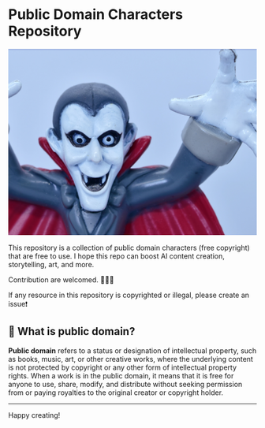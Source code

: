 # Public Domain Characters Repository
![alt text](Dracula.jpg "dracula")

This repository is a collection of public domain characters (free copyright) that are free to use. I hope this repo can boost AI content creation, storytelling, art, and more. 

Contribution are welcomed. 🌟🌟🌟

If any resource in this repository is copyrighted or illegal, please create an issue❗

## 📖 What is public domain?

**Public domain** refers to a status or designation of intellectual property, such as books, music, art, or other creative works, where the underlying content is not protected by copyright or any other form of intellectual property rights. When a work is in the public domain, it means that it is free for anyone to use, share, modify, and distribute without seeking permission from or paying royalties to the original creator or copyright holder.




---
Happy creating!


